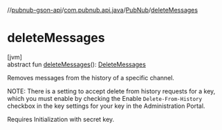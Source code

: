 //[pubnub-gson-api](../../../index.md)/[com.pubnub.api.java](../index.md)/[PubNub](index.md)/[deleteMessages](delete-messages.md)

# deleteMessages

[jvm]\
abstract fun [deleteMessages](delete-messages.md)(): [DeleteMessages](../../com.pubnub.api.java.endpoints/-delete-messages/index.md)

Removes messages from the history of a specific channel.

NOTE: There is a setting to accept delete from history requests for a key, which you must enable by checking the Enable `Delete-From-History` checkbox in the key settings for your key in the Administration Portal.

Requires Initialization with secret key.
